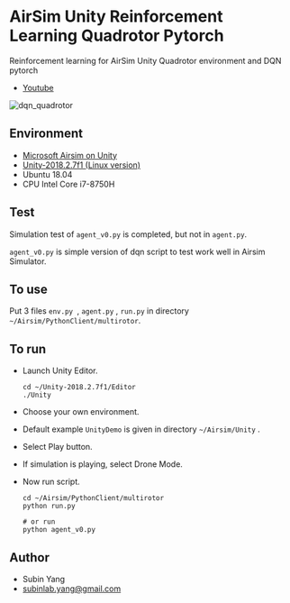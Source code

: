 # AirSim Unity Reinforcement Learning Quadrotor Pytorch
Reinforcement learning for AirSim Unity Quadrotor environment and DQN pytorch  



- [Youtube](https://youtu.be/iFZccZm04hQ)



![dqn_quadrotor](https://user-images.githubusercontent.com/37301677/60393570-a33fc600-9b52-11e9-828d-27c35303b021.gif)





<h2>Environment</h2>

- [Microsoft Airsim on Unity](<https://github.com/microsoft/AirSim/tree/master/Unity>)
- [Unity-2018.2.7f1 (Linux version)](<https://github.com/microsoft/AirSim/tree/master/Unity#download-and-install-unity-for-linux>)
- Ubuntu 18.04
- CPU Intel Core i7-8750H





<h2>Test</h2>

Simulation test of `agent_v0.py` is completed, but not in `agent.py`.   

`agent_v0.py` is simple version of dqn script to test work well in Airsim Simulator.





<h2>To use</h2>

Put 3 files `env.py `, `agent.py` , `run.py`   in directory  `~/Airsim/PythonClient/multirotor`.  





<h2>To run</h2>

- Launch Unity Editor.

  ```
  cd ~/Unity-2018.2.7f1/Editor
  ./Unity
  ```

- Choose your own environment.

- Default example `UnityDemo` is given in directory `~/Airsim/Unity` .

- Select Play button.

- If simulation is playing, select Drone Mode.

- Now run script.

  ```
  cd ~/Airsim/PythonClient/multirotor
  python run.py
  
  # or run
  python agent_v0.py
  ```





<h2>Author</h2>

- Subin Yang
- subinlab.yang@gmail.com